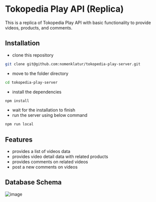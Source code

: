 # Tokopedia Play API (Replica)

This is a replica of Tokopedia Play API with basic functionality to provide videos, products, and comments.

## Installation

- clone this repository

```bash
git clone git@github.com:nomenklatur/tokopedia-play-server.git
```
- move to the folder directory

```bash
cd tokopedia-play-server
```

- install the dependencies

```bash
npm install
```

- wait for the installation to finish
- run the server using below command
```bash
npm run local
```
## Features
- provides a list of videos data
- provides video detail data with related products
- provides comments on related videos
- post a new comments on videos

## Database Schema
![image](https://github.com/nomenklatur/tokopedia-play-server/assets/88763669/e35c9780-8a9f-4c98-8082-bba10c2c36ab)


